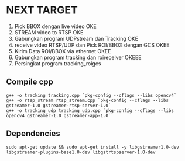 # NEXT TARGET 
1. Pick BBOX dengan live video OKE
2. STREAM video to RTSP OKE
3. Gabungkan program UDPstream dan Tracking OKE
3. receive video RTSP/UDP dan Pick ROI/BBOX dengan GCS OKEE
4. Kirim Data ROI/BBOX via ethernet OKEE
6. Gabungkan program tracking dan roireceiver OKEEE
7. Persingkat program tracking_roigcs

## Compile cpp
```shell
g++ -o tracking tracking.cpp `pkg-config --cflags --libs opencv4`
g++ -o rtsp_stream rtsp_stream.cpp `pkg-config --cflags --libs gstreamer-1.0 gstreamer-rtsp-server-1.0`
g++ -o tracking_udp tracking_udp.cpp `pkg-config --cflags --libs opencv4 gstreamer-1.0 gstreamer-app-1.0`
```

## Dependencies
```shell
sudo apt-get update && sudo apt-get install -y libgstreamer1.0-dev libgstreamer-plugins-base1.0-dev libgstrtspserver-1.0-dev
```